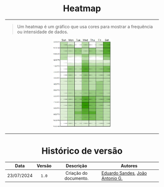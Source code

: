 <center>

# Heatmap

</center>

---

> Um heatmap é um gráfico que usa cores para mostrar a frequência ou intensidade de dados.

<center>

<img src="https://raw.githubusercontent.com/Hunter104/requisitos-quintoandar-2024.1/main/docs/assets/heatmap.jpg?raw=true" style="width:20vw"/> 

</center> 

---

<center>

# Histórico de versão

</center>

<div style="margin: 0 auto; width: fit-content;">

|    Data    | Versão |       Descrição       | Autores                                                                                              |
|:----------:|:------:|:---------------------:|------------------------------------------------------------------------------------------------------|
| 23/07/2024 | `1.0`  | Criação do documento. | [Eduardo Sandes](https://github.com/DiceRunner714), [João Antonio G.](https://github.com/joaoseisei) |

</div>
